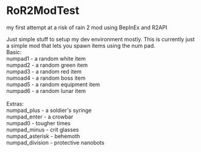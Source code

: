 # RoR2ModTest
my first attempt at a risk of rain 2 mod using BepInEx and R2API

Just simple stuff to setup my dev environment mostly. 
This is currently just a simple mod that lets you spawn items using the num pad. 
<br>
Basic:<br>
numpad1 - a random white item<br>
numpad2 - a random green item<br>
numpad3 - a random red item<br>
numoad4 - a random boss item<br>
numpad5 - a random equipment item<br>
numpad6 - a random lunar item<br>
<br>
Extras:<br>
numpad_plus - a soldier's syringe<br>
numpad_enter - a crowbar<br>
numpad0 - tougher times<br>
numpad_minus - crit glasses<br>
numpad_asterisk - behemoth<br>
numpad_division - protective nanobots<br>
